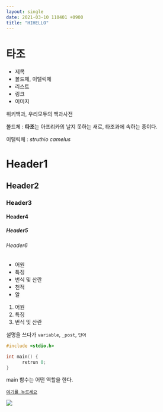 ```yaml
---
layout: single
date: 2021-03-10 110401 +0900
title: "HIHELLO"
---
```


# 타조

* 제목
* 볼드체, 이탤릭체
* 리스트
* 링크
* 이미지

위키백과, 우리모두의 백과사전

볼드체 : **타조**는 아프리카의 날지 못하는 새로, 타조과에 속하는 종이다.

이탤릭체 : *struthio camelus*

# Header1

## Header2

### Header3

#### Header4

##### Header5

###### Header6


* 어원
* 특징
* 번식 및 산란
* 천적
* 알

1. 어원
2. 특징
3. 번식 및 산란

설명을 쓰다가 `variable`, `_post`, `단어`

```c
#include <stdio.h>

int main() {
      retrun 0;
}
```
main 함수는 어떤 역할을 한다.


[`여기를 누르세요`](https://naver.com)

![](https://search.pstatic.net/common/?src=http%3A%2F%2Fblogfiles.naver.net%2FMjAyMTAyMDZfNjgg%2FMDAxNjEyNjE3MTU0OTE4.TrtnIBjvCZd2-FeP_mXLHVv7VQNiOqA6eHDbASsFXm0g.15pDiT9RCsKhykZyvXtkXsNyui_1qEvjLOaiOiwOdC0g.JPEG.jmc0522%2Fc78842d68d1865858a9a09a9e3c72550.jpg&type=a340)